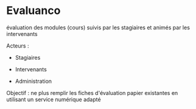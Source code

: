# Evaluanco

évaluation des modules (cours) suivis par les stagiaires et animés par les intervenants

Acteurs : 

- Stagiaires 

- Intervenants

- Administration

Objectif : ne plus remplir les fiches d'évaluation papier existantes en utilisant un service numérique adapté




